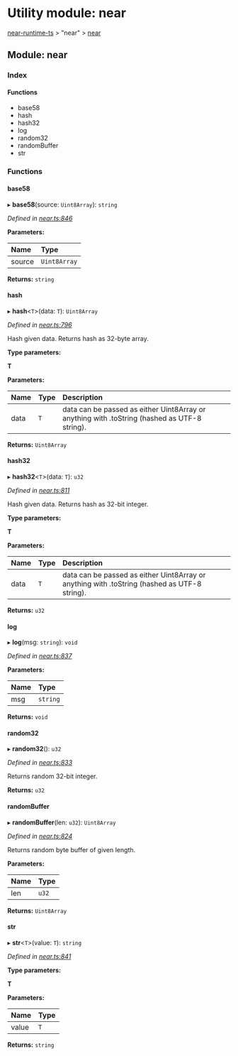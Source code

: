 # Utility module: near

[near-runtime-ts](../) &gt; "near" &gt; [near](utility-module-near.md)

## Module: near

### Index

#### Functions

* base58
* hash
* hash32
* log
* random32
* randomBuffer
* str

### Functions

#### base58  <a id="base58"></a>

▸ **base58**\(source: `Uint8Array`\): `string`

_Defined in_ [_near.ts:846_](https://github.com/nearprotocol/near-runtime-ts/blob/30d6281/near.ts#L846)

**Parameters:**

| Name | Type |
| :--- | :--- |
| source | `Uint8Array` |

**Returns:** `string`

#### hash  <a id="hash"></a>

▸ **hash**&lt;`T`&gt;\(data: `T`\): `Uint8Array`

_Defined in_ [_near.ts:796_](https://github.com/nearprotocol/near-runtime-ts/blob/30d6281/near.ts#L796)

Hash given data. Returns hash as 32-byte array.

**Type parameters:**

**T**

**Parameters:**

| Name | Type | Description |
| :--- | :--- | :--- |
| data | `T` | data can be passed as either Uint8Array or anything with .toString \(hashed as UTF-8 string\). |

**Returns:** `Uint8Array`

#### hash32  <a id="hash32"></a>

▸ **hash32**&lt;`T`&gt;\(data: `T`\): `u32`

_Defined in_ [_near.ts:811_](https://github.com/nearprotocol/near-runtime-ts/blob/30d6281/near.ts#L811)

Hash given data. Returns hash as 32-bit integer.

**Type parameters:**

**T**

**Parameters:**

| Name | Type | Description |
| :--- | :--- | :--- |
| data | `T` | data can be passed as either Uint8Array or anything with .toString \(hashed as UTF-8 string\). |

**Returns:** `u32`

#### log  <a id="log"></a>

▸ **log**\(msg: `string`\): `void`

_Defined in_ [_near.ts:837_](https://github.com/nearprotocol/near-runtime-ts/blob/30d6281/near.ts#L837)

**Parameters:**

| Name | Type |
| :--- | :--- |
| msg | `string` |

**Returns:** `void`

#### random32  <a id="random32"></a>

▸ **random32**\(\): `u32`

_Defined in_ [_near.ts:833_](https://github.com/nearprotocol/near-runtime-ts/blob/30d6281/near.ts#L833)

Returns random 32-bit integer.

**Returns:** `u32`

#### randomBuffer  <a id="randombuffer"></a>

▸ **randomBuffer**\(len: `u32`\): `Uint8Array`

_Defined in_ [_near.ts:824_](https://github.com/nearprotocol/near-runtime-ts/blob/30d6281/near.ts#L824)

Returns random byte buffer of given length.

**Parameters:**

| Name | Type |
| :--- | :--- |
| len | `u32` |

**Returns:** `Uint8Array`

#### str  <a id="str"></a>

▸ **str**&lt;`T`&gt;\(value: `T`\): `string`

_Defined in_ [_near.ts:841_](https://github.com/nearprotocol/near-runtime-ts/blob/30d6281/near.ts#L841)

**Type parameters:**

**T**

**Parameters:**

| Name | Type |
| :--- | :--- |
| value | `T` |

**Returns:** `string`


